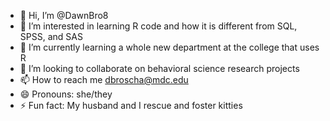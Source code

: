 - 👋 Hi, I’m @DawnBro8
- 👀 I’m interested in learning R code and how it is different from SQL, SPSS, and SAS
- 🌱 I’m currently learning a whole new department at the college that uses R
- 💞️ I’m looking to collaborate on behavioral science research projects 
- 📫 How to reach me dbroscha@mdc.edu  
- 😄 Pronouns: she/they
- ⚡ Fun fact: My husband and I rescue and foster kitties

<!---
DawnBro8/DawnBro8 is a ✨ special ✨ repository because its `README.md` (this file) appears on your GitHub profile.
You can click the Preview link to take a look at your changes.
--->
